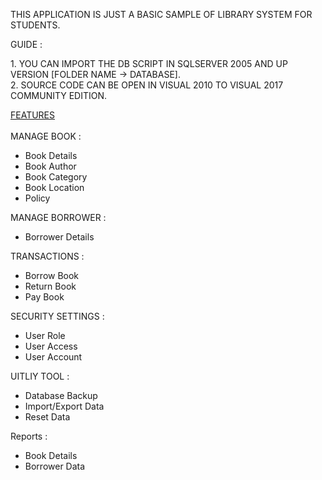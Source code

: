 <p>
THIS APPLICATION IS JUST A BASIC SAMPLE OF LIBRARY SYSTEM FOR STUDENTS.
</p>

GUIDE : 

<p>1. YOU CAN IMPORT THE DB SCRIPT IN SQLSERVER 2005 AND UP VERSION [FOLDER  NAME -> DATABASE].<br>
2. SOURCE CODE CAN BE OPEN IN VISUAL 2010 TO VISUAL 2017 COMMUNITY EDITION.</p>

<u>FEATURES</u>
<br>
<br>
MANAGE BOOK :
<ul>
	<li>Book Details</li>
	<li>Book Author</li>
	<li>Book Category</li>
	<li>Book Location</li>
	<li>Policy</li>
</ul>

MANAGE BORROWER : 
<ul>
	<li>Borrower Details</li>
</ul>

TRANSACTIONS : 
<ul>
	<li>Borrow Book</li>
	<li>Return Book</li>
	<li>Pay Book</li>
</ul>

SECURITY SETTINGS : 
<ul>
	<li>User Role</li>
	<li>User Access</li>
	<li>User Account</li>
</ul>

UITLIY TOOL : 
<ul>
	<li>Database Backup</li>
	<li>Import/Export Data</li>
	<li>Reset Data</li>
</ul>

Reports : 
<ul>
	<li>Book Details</li>
	<li>Borrower Data</li>	
</ul>
